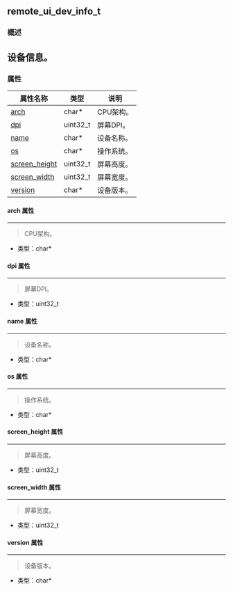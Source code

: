 ## remote\_ui\_dev\_info\_t
### 概述
设备信息。
----------------------------------
### 属性
<p id="remote_ui_dev_info_t_properties">

| 属性名称 | 类型 | 说明 | 
| -------- | ----- | ------------ | 
| <a href="#remote_ui_dev_info_t_arch">arch</a> | char* | CPU架构。 |
| <a href="#remote_ui_dev_info_t_dpi">dpi</a> | uint32\_t | 屏幕DPI。 |
| <a href="#remote_ui_dev_info_t_name">name</a> | char* | 设备名称。 |
| <a href="#remote_ui_dev_info_t_os">os</a> | char* | 操作系统。 |
| <a href="#remote_ui_dev_info_t_screen_height">screen\_height</a> | uint32\_t | 屏幕高度。 |
| <a href="#remote_ui_dev_info_t_screen_width">screen\_width</a> | uint32\_t | 屏幕宽度。 |
| <a href="#remote_ui_dev_info_t_version">version</a> | char* | 设备版本。 |
#### arch 属性
-----------------------
> <p id="remote_ui_dev_info_t_arch">CPU架构。

* 类型：char*

#### dpi 属性
-----------------------
> <p id="remote_ui_dev_info_t_dpi">屏幕DPI。

* 类型：uint32\_t

#### name 属性
-----------------------
> <p id="remote_ui_dev_info_t_name">设备名称。

* 类型：char*

#### os 属性
-----------------------
> <p id="remote_ui_dev_info_t_os">操作系统。

* 类型：char*

#### screen\_height 属性
-----------------------
> <p id="remote_ui_dev_info_t_screen_height">屏幕高度。

* 类型：uint32\_t

#### screen\_width 属性
-----------------------
> <p id="remote_ui_dev_info_t_screen_width">屏幕宽度。

* 类型：uint32\_t

#### version 属性
-----------------------
> <p id="remote_ui_dev_info_t_version">设备版本。

* 类型：char*

